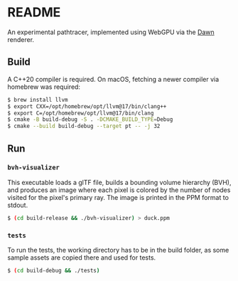 # README

An experimental pathtracer, implemented using WebGPU via the [Dawn](https://dawn.googlesource.com/dawn) renderer.

## Build

A C++20 compiler is required. On macOS, fetching a newer compiler via homebrew was required:

```sh
$ brew install llvm
$ export CXX=/opt/homebrew/opt/llvm@17/bin/clang++ 
$ export C=/opt/homebrew/opt/llvm@17/bin/clang 
$ cmake -B build-debug -S . -DCMAKE_BUILD_TYPE=Debug
$ cmake --build build-debug --target pt -- -j 32
```

## Run

### `bvh-visualizer`

This executable loads a glTF file, builds a bounding volume hierarchy (BVH), and produces an image where each pixel is colored by the number of nodes visited for the pixel's primary ray. The image is printed in the PPM format to stdout.

```sh
$ (cd build-release && ./bvh-visualizer) > duck.ppm
```

### `tests`

To run the tests, the working directory has to be in the build folder, as some sample assets are copied there and used for tests.

```sh
$ (cd build-debug && ./tests)
```
